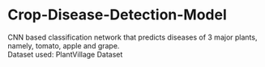 # Crop-Disease-Detection-Model
CNN based classification network that predicts diseases of 3 major plants, namely, tomato, apple and grape.<br>
Dataset used: PlantVillage Dataset
